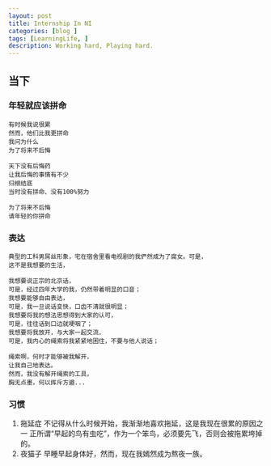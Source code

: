 ```yaml
---
layout: post
title: Internship In NI
categories: [blog ]
tags: [LearningLife, ]
description: Working hard, Playing hard.
---
```

## 当下

### 年轻就应该拼命
	
	有时候我说很累
	然而，他们比我更拼命
	我问为什么
	为了将来不后悔

	天下没有后悔药
	让我后悔的事情有不少
	归根结底
	当时没有拼命、没有100%努力

	为了将来不后悔
	请年轻的你拼命

### 表达

	典型的工科男屌丝形象，宅在宿舍里看电视剧的我俨然成为了腐女。可是，
	这不是我想要的生活，

	我想要说正宗的北京话，
	可是，经过四年大学的我，仍然带着明显的口音；
	我想要能够自由表达，
	可是，我一旦说话变快，口齿不清就很明显；
	我想要将我的想法思想得到大家的认可，
	可是，往往话到口边就哽咽了；
	我想要将我放开，与大家一起交流，
	可是，我内心的绳索将我紧紧地困住，不要与他人说话；

	绳索啊，何时才能够被我解开，
	让我自己地表达。
	然而，我没有解开绳索的工具，
	胸无点墨，何以挥斥方遒...

### 习惯
1. 拖延症
不记得从什么时候开始，我渐渐地喜欢拖延，这是我现在很累的原因之一
正所谓“早起的鸟有虫吃”，作为一个笨鸟，必须要先飞，否则会被拖累垮掉的。
2. 夜猫子
早睡早起身体好，然而，现在我嫣然成为熬夜一族。